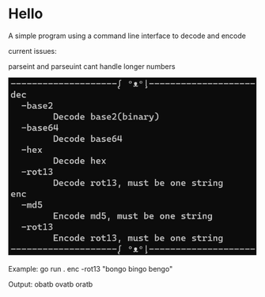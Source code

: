 # **Hello**
A simple program using a command line interface to decode and encode

current issues:

parseint and parseuint cant handle longer numbers

![alt text](https://github.com/BeornG/GoDecodeAndEncode/blob/master/help.png)



Example: go run . enc -rot13 "bongo bingo bengo"

Output: obatb ovatb oratb
